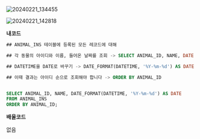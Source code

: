 ![20240221_134455](https://github.com/junhosong0/MySQL/assets/117610783/19fd04ff-5400-4497-98c6-21425268f45f)

![20240221_142818](https://github.com/junhosong0/MySQL/assets/117610783/4e8610f1-f64c-4533-89f7-85d82bfdee86)


**내코드**
```sql
## ANIMAL_INS 테이블에 등록된 모든 레코드에 대해

## 각 동물의 아이디와 이름, 들어온 날짜를 조회 -> SELECT ANIMAL_ID, NAME, DATE

## DATETIME을 DATE로 바꾸기 -> DATE_FORMAT(DATETIME, '%Y-%m-%d') AS DATE (여기서 %Y는 소문자를 쓰면 앞에 20을 날리고 마지막 2개 숫자 년도만 보여주기 때문에 꼭 대문자 %Y를 써줘야함)

## 이때 결과는 아이디 순으로 조회해야 합니다 -> ORDER BY ANIMAL_ID


SELECT ANIMAL_ID, NAME, DATE_FORMAT(DATETIME, '%Y-%m-%d') AS DATE
FROM ANIMAL_INS
ORDER BY ANIMAL_ID;
```

**배울코드**

없음

